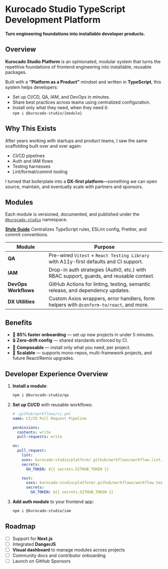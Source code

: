 # Kurocado Studio TypeScript Development Platform

**Turn engineering foundations into installable developer products.**

## Overview

**Kurocado Studio Platform** is an opinionated, modular system that turns the repetitive foundations
of frontend engineering into installable, reusable packages.

Built with a **“Platform as a Product”** mindset and written in **TypeScript**, this system helps
developers:

- Set up CI/CD, QA, IAM, and DevOps in minutes.
- Share best practices across teams using centralized configuration.
- Install only what they need, when they need it:  
  `npm i @kurocado-studio/{module}`

## Why This Exists

After years working with startups and product teams, I saw the same scaffolding built over and over
again:

- CI/CD pipelines
- Auth and IAM flows
- Testing harnesses
- Lint/format/commit tooling

I turned that boilerplate into a **DX-first platform**—something we can open source, maintain, and
eventually scale with partners and sponsors.

## Modules

Each module is versioned, documented, and published under the
[`@kurocado-studio`](https://www.npmjs.com/org/kurocado-studio) namespace.

**[Style Guide](https://github.com/Kurocado-Studio/styleguide)** Centralizes TypeScript rules,
ESLint config, Prettier, and commit conventions.

| Module               | Purpose                                                                                 |
| -------------------- | --------------------------------------------------------------------------------------- |
| **QA**               | Pre-wired `Vitest` + `React Testing Library` with A11y-first defaults and CI support.   |
| **IAM**              | Drop-in auth strategies (Auth0, etc.) with RBAC support, guards, and reusable context.  |
| **DevOps Workflows** | GitHub Actions for linting, testing, semantic release, and dependency updates.          |
| **DX Utilities**     | Custom Axios wrappers, error handlers, form helpers with `@conform-to/react`, and more. |

## Benefits

- 🚀 **85% faster onboarding** — set up new projects in under 5 minutes.
- 🔒 **Zero-drift config** — shared standards enforced by CI.
- 🔁 **Composable** — install only what you need, per project.
- 🧩 **Scalable** — supports mono-repos, multi-framework projects, and future React/Remix upgrades.

## Developer Experience Overview

1. **Install a module**:

   ```bash
   npm i @kurocado-studio/qa
   ```

2. **Set up CI/CD** with reusable workflows:

   ```yaml
   # .github/workflows/ci.yml
   name: CI/CD Pull Request Pipeline

   permissions:
     contents: write
     pull-requests: write

   on:
     pull_request:
       lint:
       uses: kurocado-studio/platform/.github/workflows/workflow.lint.yml@main
       secrets:
         GH_TOKEN: ${{ secrets.GITHUB_TOKEN }}

       test:
         uses: kurocado-studio/platform/.github/workflows/workflow.test.yml@main
         secrets:
           GH_TOKEN: ${{ secrets.GITHUB_TOKEN }}
   ```

3. **Add auth module** to your frontend app:

   ```bash
   npm i @kurocado-studio/iam
   ```

## Roadmap

- [ ] Support for **Next.js**
- [ ] Integrated **DangerJS**
- [ ] **Visual dashboard** to manage modules across projects
- [ ] Community docs and contributor onboarding
- [ ] Launch on GitHub Sponsors
